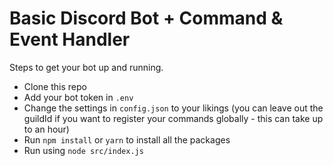 # Basic Discord Bot + Command & Event Handler

Steps to get your bot up and running.

- Clone this repo
- Add your bot token in `.env`
- Change the settings in `config.json` to your likings (you can leave out the guildId if you want to register your commands globally - this can take up to an hour)
- Run `npm install` or `yarn` to install all the packages
- Run using `node src/index.js`
